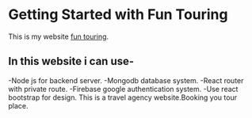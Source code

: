 # Getting Started with Fun Touring

This is my website [fun touring](https://fun-touring.web.app).

## In this website i can use-
-Node js for backend server.
-Mongodb database system.
-React router with private route.
-Firebase google authentication system.
-Use react bootstrap for design.
This is a travel agency website.Booking you tour place.



